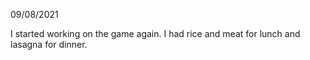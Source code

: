 09/08/2021

I started working on the game again. I had rice and meat for lunch and lasagna for dinner.